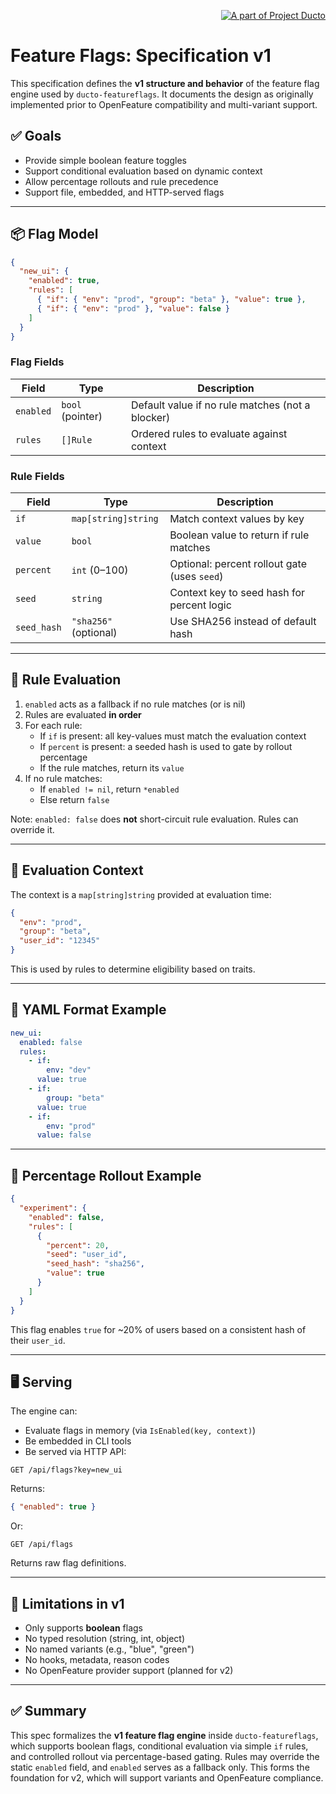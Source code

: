 <!--suppress HtmlDeprecatedAttribute -->
<p align="right">
    <a href="https://github.com/tommed" title="See Project Ducto">
        <img src="../assets/ducto-logo-small.png" alt="A part of Project Ducto"/>
    </a>
</p>

# Feature Flags: Specification v1

This specification defines the **v1 structure and behavior** of the feature flag engine used by `ducto-featureflags`. It documents the design as originally implemented prior to OpenFeature compatibility and multi-variant support.

## ✅ Goals
- Provide simple boolean feature toggles
- Support conditional evaluation based on dynamic context
- Allow percentage rollouts and rule precedence
- Support file, embedded, and HTTP-served flags

---

## 📦 Flag Model

```json
{
  "new_ui": {
    "enabled": true,
    "rules": [
      { "if": { "env": "prod", "group": "beta" }, "value": true },
      { "if": { "env": "prod" }, "value": false }
    ]
  }
}
```

### Flag Fields
| Field     | Type             | Description                                      |
|-----------|------------------|--------------------------------------------------|
| `enabled` | `bool` (pointer) | Default value if no rule matches (not a blocker) |
| `rules`   | `[]Rule`         | Ordered rules to evaluate against context        |

### Rule Fields
| Field       | Type                  | Description                                  |
|-------------|-----------------------|----------------------------------------------|
| `if`        | `map[string]string`   | Match context values by key                  |
| `value`     | `bool`                | Boolean value to return if rule matches      |
| `percent`   | `int` (0–100)         | Optional: percent rollout gate (uses `seed`) |
| `seed`      | `string`              | Context key to seed hash for percent logic   |
| `seed_hash` | `"sha256"` (optional) | Use SHA256 instead of default hash           |

---

## 🧠 Rule Evaluation

1. `enabled` acts as a fallback if no rule matches (or is nil)
2. Rules are evaluated **in order**
3. For each rule:
    - If `if` is present: all key-values must match the evaluation context
    - If `percent` is present: a seeded hash is used to gate by rollout percentage
    - If the rule matches, return its `value`
4. If no rule matches:
    - If `enabled != nil`, return `*enabled`
    - Else return `false`

Note: `enabled: false` does **not** short-circuit rule evaluation. Rules can override it.

---

## 🧪 Evaluation Context

The context is a `map[string]string` provided at evaluation time:

```json
{
  "env": "prod",
  "group": "beta",
  "user_id": "12345"
}
```

This is used by rules to determine eligibility based on traits.

---

## 🔁 YAML Format Example
```yaml
new_ui:
  enabled: false
  rules:
    - if:
        env: "dev"
      value: true
    - if:
        group: "beta"
      value: true
    - if:
        env: "prod"
      value: false
```

---

## 🎯 Percentage Rollout Example

```json
{
  "experiment": {
    "enabled": false,
    "rules": [
      {
        "percent": 20,
        "seed": "user_id",
        "seed_hash": "sha256",
        "value": true
      }
    ]
  }
}
```

This flag enables `true` for ~20% of users based on a consistent hash of their `user_id`.

---

## 🖥️ Serving

The engine can:
- Evaluate flags in memory (via `IsEnabled(key, context)`)
- Be embedded in CLI tools
- Be served via HTTP API:

```http
GET /api/flags?key=new_ui
```

Returns:
```json
{ "enabled": true }
```

Or:
```http
GET /api/flags
```
Returns raw flag definitions.

---

## 🧩 Limitations in v1
- Only supports **boolean** flags
- No typed resolution (string, int, object)
- No named variants (e.g., "blue", "green")
- No hooks, metadata, reason codes
- No OpenFeature provider support (planned for v2)

---

## ✅ Summary

This spec formalizes the **v1 feature flag engine** inside `ducto-featureflags`, which supports boolean flags, conditional evaluation via simple `if` rules, and controlled rollout via percentage-based gating. Rules may override the static `enabled` field, and `enabled` serves as a fallback only. This forms the foundation for v2, which will support variants and OpenFeature compliance.